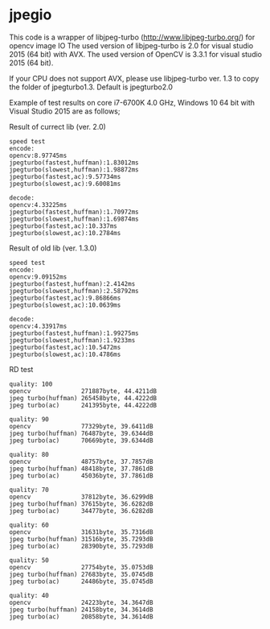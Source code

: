 jpegio
======

This code is a wrapper of libjpeg-turbo (http://www.libjpeg-turbo.org/) for opencv image IO
The used version of libjpeg-turbo is 2.0 for visual studio 2015 (64 bit) with AVX.
The used version of OpenCV is 3.3.1 for visual studio 2015 (64 bit).

If your CPU does not support AVX, please use libjpeg-turbo ver. 1.3 to copy the folder of jpegturbo1.3.
Default is jpegturbo2.0

Example of test results on core i7-6700K 4.0 GHz, Windows 10 64 bit with Visual Studio 2015 are as follows;

Result of currect lib (ver. 2.0)

```
speed test
encode:
opencv:8.97745ms
jpegturbo(fastest,huffman):1.83012ms
jpegturbo(slowest,huffman):1.98872ms
jpegturbo(fastest,ac):9.57734ms
jpegturbo(slowest,ac):9.60081ms

decode:
opencv:4.33225ms
jpegturbo(fastest,huffman):1.70972ms
jpegturbo(slowest,huffman):1.69874ms
jpegturbo(fastest,ac):10.337ms
jpegturbo(slowest,ac):10.2784ms
```

Result of old lib (ver. 1.3.0)
```
speed test
encode:
opencv:9.09152ms
jpegturbo(fastest,huffman):2.4142ms
jpegturbo(slowest,huffman):2.58792ms
jpegturbo(fastest,ac):9.86866ms
jpegturbo(slowest,ac):10.0639ms

decode:
opencv:4.33917ms
jpegturbo(fastest,huffman):1.99275ms
jpegturbo(slowest,huffman):1.9233ms
jpegturbo(fastest,ac):10.5472ms
jpegturbo(slowest,ac):10.4786ms
```

RD test
```
quality: 100
opencv              271887byte, 44.4211dB
jpeg turbo(huffman) 265458byte, 44.4222dB
jpeg turbo(ac)      241395byte, 44.4222dB

quality: 90
opencv              77329byte, 39.6411dB
jpeg turbo(huffman) 76487byte, 39.6344dB
jpeg turbo(ac)      70669byte, 39.6344dB

quality: 80
opencv              48757byte, 37.7857dB
jpeg turbo(huffman) 48418byte, 37.7861dB
jpeg turbo(ac)      45036byte, 37.7861dB

quality: 70
opencv              37812byte, 36.6299dB
jpeg turbo(huffman) 37615byte, 36.6282dB
jpeg turbo(ac)      34477byte, 36.6282dB

quality: 60
opencv              31631byte, 35.7316dB
jpeg turbo(huffman) 31516byte, 35.7293dB
jpeg turbo(ac)      28390byte, 35.7293dB

quality: 50
opencv              27754byte, 35.0753dB
jpeg turbo(huffman) 27683byte, 35.0745dB
jpeg turbo(ac)      24486byte, 35.0745dB

quality: 40
opencv              24223byte, 34.3647dB
jpeg turbo(huffman) 24158byte, 34.3614dB
jpeg turbo(ac)      20858byte, 34.3614dB
```

